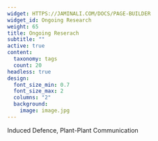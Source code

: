 ```yaml
---
widget: HTTPS://JAMINALI.COM/DOCS/PAGE-BUILDER
widget_id: Ongoing Research
weight: 65
title: Ongoing Reserach
subtitle: ""
active: true
content:
  taxonomy: tags
  count: 20
headless: true
design:
  font_size_min: 0.7
  font_size_max: 2
  columns: "2"
  background:
    image: image.jpg
---
```

Induced Defence, Plant-Plant Communication